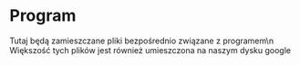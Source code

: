# Program

Tutaj będą zamieszczane pliki bezpośrednio związane z programem\n
Większość tych plików jest również umieszczona na naszym dysku google
